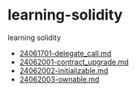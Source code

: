 # learning-solidity
learning solidity

- [24061701-delegate_call.md](./docs/24061701-delegate_call.md)
- [24062001-contract_upgrade.md](./docs/24062001-contract_upgrade.md)
- [24062002-initializable.md](./docs/24062002-initializable.md)
- [24062003-ownable.md](./docs/24062003-ownable.md)
